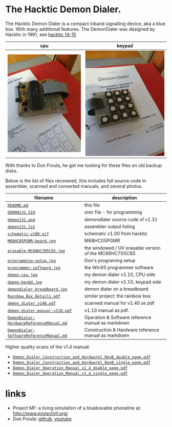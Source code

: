 # The Hacktic Demon Dialer.

The Hacktic Demon Dialer is a compact inband signalling device, aka a blue box. With many additional features.
The DemonDialer was designed by Hacktic in 1991, see [hacktic 14-15](https://www.hacktic.nl/magazine/1448.htm)

| cpu  | keypad  |
| ---- | ------- |
| ![cpu](demon-cpu.jpg)     | ![keypad](demon-keybd.jpg)   |


With thanks to Don Froula, he got me looking for these files on old backup disks.

Below is the list of files recovered, this includes full source code in assembler, scanned and converted manuals, and several photos.

| filename                                                       | description                                                      |
| -------------------------------------------------------------- | ---------------------------------------------------------------- |
| [`README.md`](README.md)                                       | this file                                                        |
| [`DEMON131.S19`](DEMON131.S19)                                 | srec file - for programming                                      |
| [`demon131.asm`](demon131.asm)                                 | demondialer source code of v1.31                                 |
| [`demon131.lst`](demon131.lst)                                 | assembler output listing                                         |
| [`schematic-v100.gif`](schematic-v100.gif)                     | schematic v1.00 from hacktic                                     |
| [`M68HC05PGMR-board.jpg`](M68HC05PGMR-board.jpg)               | M68HC05PGMR                                                      |
| [`erasable-MC68HC705C8S.jpg`](erasable-MC68HC705C8S.jpg)       | the windowed / UV erasable version of the MC68HC705C8S           |
| [`programming-setup.jpg`](programming-setup.jpg)               | Don's programing setup                                           |
| [`programmer-software.jpg`](programmer-software.jpg)           | the Win95 programmer software                                    |
| [`demon-cpu.jpg`](demon-cpu.jpg)                               | my demon dialer v1.10, CPU side                                  |
| [`demon-keybd.jpg`](demon-keybd.jpg)                           | my demon dialer v1.10, keypad side                               |
| [`demondialer-breadboard.jpg`](demondialer-breadboard.jpg)     | demon dialer on a breadboard                                     |
| [`Rainbow_Box_Details.pdf`](Rainbow_Box_Details.pdf)           | similar project: the rainbow box.                                |
| [`demon_dialer_v140.pdf`](demon_dialer_v140.pdf)               | scanned manual for v1.40 as pdf                                  |
| [`demon-dialer-manual-v110.pdf`](demon-dialer-manual-v110.pdf) | v1.10 manual as pdf.                                             |
| [`DemonDialer-HardwareReferenceManual.md`](DemonDialer-HardwareReferenceManual.md)    | Operation & Software reference manual as markdown    |
| [`DemonDialer-SoftwareReferenceManual.md`](DemonDialer-SoftwareReferenceManual.md)    | Construction & Hardware reference manual as markdown |

Higher quality scans of the v1.4 manual:

 * [`Demon_Dialer_Construction_and_Hardwarel_RevB_double_page.pdf`](Demon_Dialer_Construction_and_Hardwarel_RevB_double_page.pdf)
 * [`Demon_Dialer_Construction_and_Hardwarel_RevB_single_page.pdf`](Demon_Dialer_Construction_and_Hardwarel_RevB_single_page.pdf)
 * [`Demon_Dialer_Operation_Manual_v1_4_double_page.pdf`](Demon_Dialer_Operation_Manual_v1_4_double_page.pdf)
 * [`Demon_Dialer_Operation_Manual_v1_4_single_page.pdf`](Demon_Dialer_Operation_Manual_v1_4_single_page.pdf)


# links

 * Project MF: a living simulation of a blueboxable phoneline at: http://www.projectmf.org/
 * Don Froula: [github](https://github.com/donfroula), [youtube](https://m.youtube.com/user/df9999999999/videos)


